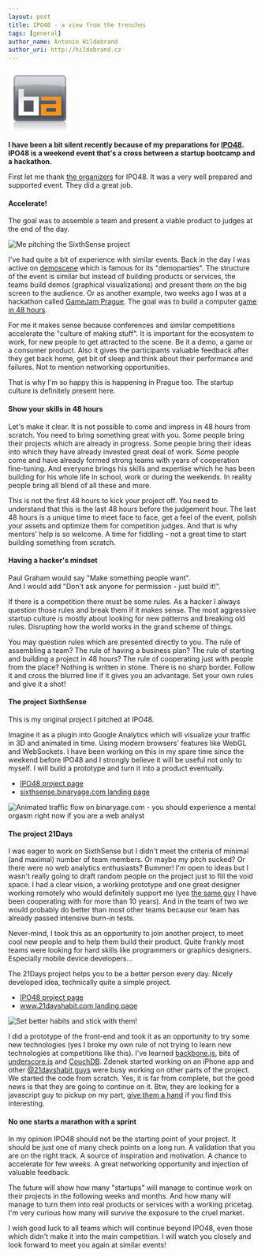 ```yaml
---
layout: post
title: IPO48 - a view from the trenches
tags: [general]
author_name: Antonin Hildebrand
author_uri: http://hildebrand.cz
---
```


<img src="/shared/img/icons/binaryage-badge-128.png" class="intro-icon"/>

**I have been a bit silent recently because of my preparations for [IPO48](http://ipo48.org). IPO48 is a weekend event that's a cross between a startup bootcamp and a hackathon.**

<div class="clear" class="footnote">
First let me thank <a href="http://ipo48.org/Team">the organizers</a> for IPO48. It was a very well prepared and supported event. They did a great job.
</div>


#### Accelerate!

The goal was to assemble a team and present a viable product to judges at the end of the day.

<img class="clear blog-image" src="/images/presenting-sixthsense.jpg" title="Me pitching the SixthSense project">

I've had quite a bit of experience with similar events. Back in the day I was active on [demoscene](http://en.wikipedia.org/wiki/Demoscene) which is famous for its "demoparties". The structure of the event is similar but instead of building products or services, the teams build demos (graphical visualizations) and present them on the big screen to the audience. Or as another example, two weeks ago I was at a hackathon called [GameJam Prague](http://www.gamejamprague.org). The goal was to build a computer [game in 48 hours](http://www.gamejamprague.org/hry).

For me it makes sense because conferences and similar competitions accelerate the "culture of making stuff". It is important for the ecosystem to work, for new people to get attracted to the scene. Be it a demo, a game or a consumer product. Also it gives the participants valuable feedback after they get back home, get bit of sleep and think about their performance and failures. Not to mention networking opportunities.

That is why I'm so happy this is happening in Prague too. The startup culture is definitely present here.


#### Show your skills in 48 hours

Let's make it clear. It is not possible to come and impress in 48 hours from scratch. You need to bring something great with you. Some people bring their projects which are already in progress. Some people bring their ideas into which they have already invested great deal of work. Some people come and have already formed strong teams with years of cooperation fine-tuning. And everyone brings his skills and expertise which he has been building for his whole life in school, work or during the weekends. In reality people bring all blend of all these and more.

This is not the first 48 hours to kick your project off. You need to understand that this is the last 48 hours before the judgement hour. The last 48 hours is a unique time to meet face to face, get a feel of the event, polish your assets and optimize them for competition judges. And that is why mentors' help is so welcome. A time for fiddling - not a great time to start building something from scratch.


#### Having a hacker's mindset

Paul Graham would say "Make something people want".<br>And I would add "Don't ask anyone for permission - just build it!".

If there is a competition there must be some rules. As a hacker I always question those rules and break them if it makes sense. The most aggressive startup culture is mostly about looking for new patterns and breaking old rules. Disrupting how the world works in the grand scheme of things.

You may question rules which are presented directly to you. The rule of assembling a team? The rule of having a business plan? The rule of starting and building a project in 48 hours? The rule of cooperating just with people from the place? Nothing is written in stone. There is no sharp border. Follow it and cross the blurred line if it gives you an advantage. Set your own rules and give it a shot!


#### The project SixthSense

This is my original project I pitched at IPO48.  

Imagine it as a plugin into Google Analytics which will visualize your traffic in 3D and animated in time. Using modern browsers' features like WebGL and WebSockets. I have been working on this in my spare time since the weekend before IPO48 and I strongly believe it will be useful not only to myself. I will build a prototype and turn it into a product eventually.

  * [IPO48 project page](http://ipo48.org/project.php?id=549)
  * [sixthsense.binaryage.com landing page](http://sixthsense.binaryage.com)

<img class="clear blog-image" src="/images/sixthsense-early-prototype.png" title="Animated traffic flow on binaryage.com - you should experience a mental orgasm right now if you are a web analyst">


#### The project 21Days

I was eager to work on SixthSense but I didn't meet the criteria of minimal (and maximal) number of team members. Or maybe my pitch sucked? Or there were no web analytics enthusiasts? Bummer! I'm open to ideas but I wasn't really going to draft random people on the project just to fill the void space. I had a clear vision, a working prototype and one great designer working remotely who would definitely support me (yes [the same guy](http://raist.cz) I have been cooperating with for more than 10 years). And in the team of two we would probably do better than most other teams because our team has already passed intensive burn-in tests.

Never-mind, I took this as an opportunity to join another project, to meet cool new people and to help them build their product. Quite frankly most teams were looking for hard skills like programmers or graphics designers. Especially mobile device developers...

The 21Days project helps you to be a better person every day. Nicely developed idea, technically quite a simple project.

* [IPO48 project page](http://ipo48.org/project.php?id=563)
* [www.21dayshabit.com landing page](http://www.21dayshabit.com)

<img class="clear blog-image" src="/images/21days-landing-page.png" title="Set better habits and stick with them!">

I did a prototype of the front-end and took it as an opportunity to try some new technologies (yes I broke my own rule of not trying to learn new technologies at competitions like this). I've learned [backbone.js](http://documentcloud.github.com/backbone), bits of [underscore.js](http://documentcloud.github.com/underscore) and [CouchDB](http://couchdb.apache.org). Zdenek started working on an iPhone app and other [@21dayshabit guys](http://twitter.com/#!/21dayshabit) were busy working on other parts of the project. We started the code from scratch. Yes, it is far from complete, but the good news is that they are going to continue on it. Btw, they are looking for a javascript guy to pickup on my part, [give them a hand](mailto:tomas@21dayshabit.com) if you find this interesting.


#### No one starts a marathon with a sprint

In my opinion IPO48 should not be the starting point of your project. It should be just one of many check points on a long run. A validation that you are on the right track. A source of inspiration and motivation. A chance to accelerate for few weeks. A great networking opportunity and injection of valuable feedback.

The future will show how many "startups" will manage to continue work on their projects in the following weeks and months. And how many will manage to turn them into real products or services with a working pricetag. I'm very curious how many will survive the exposure to the cruel market.

I wish good luck to all teams which will continue beyond IPO48, even those which didn't make it into the main competition. I will watch you closely and look forward to meet you again at similar events!